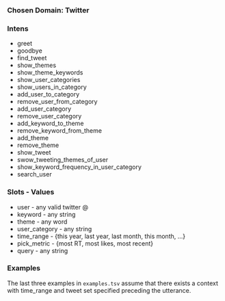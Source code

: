 ### Chosen Domain: Twitter

### Intens
- greet
- goodbye
- find_tweet
- show_themes
- show_theme_keywords
- show_user_categories
- show_users_in_category
- add_user_to_category
- remove_user_from_category
- add_user_category
- remove_user_category
- add_keyword_to_theme
- remove_keyword_from_theme
- add_theme
- remove_theme
- show_tweet
- swow_tweeting_themes_of_user
- show_keyword_frequency_in_user_category
- search_user

### Slots - Values

- user - any valid twitter @
- keyword - any string
- theme - any word
- user_category - any string
- time_range - {this year, last year, last month, this month, ...}
- pick_metric - {most RT, most likes, most recent}
- query - any string

### Examples

The last three examples in `examples.tsv` assume that there exists a context with time_range and tweet set specified preceding the utterance.

